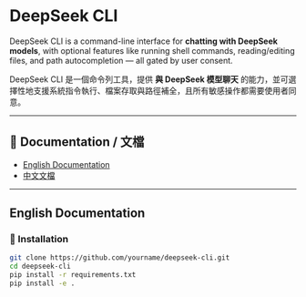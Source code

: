 # DeepSeek CLI

DeepSeek CLI is a command-line interface for **chatting with DeepSeek models**, with optional features like running shell commands, reading/editing files, and path autocompletion — all gated by user consent.

DeepSeek CLI 是一個命令列工具，提供 **與 DeepSeek 模型聊天** 的能力，並可選擇性地支援系統指令執行、檔案存取與路徑補全，且所有敏感操作都需要使用者同意。

---

## 📖 Documentation / 文檔

- [English Documentation](#english-documentation)
- [中文文檔](#中文文檔)

---

## English Documentation

### 🚀 Installation

```bash
git clone https://github.com/yourname/deepseek-cli.git
cd deepseek-cli
pip install -r requirements.txt
pip install -e .

